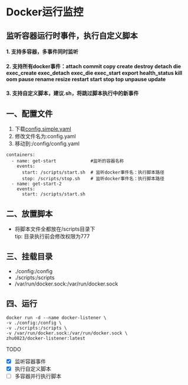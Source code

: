 # Docker运行监控

## 监听容器运行时事件，执行自定义脚本
#### 1. 支持多容器，多事件同时监听
#### 2. 支持所有docker事件：attach commit copy create destroy detach die exec_create exec_detach exec_die exec_start export health_status kill oom pause rename resize restart start stop top unpause update
#### 3. 支持自定义脚本，建议.sh，将跳过脚本执行中的新事件

## 一、配置文件
1. 下载[config.simple.yaml](https://raw.githubusercontent.com/zhu0823/DockerListener/master/config.simple.yaml)
2. 修改文件名为:config.yaml
3. 移动到:/config/config.yaml
```
containers:
  - name: get-start             #监听的容器名称
    events:
      start: /scripts/start.sh  # 监听docker事件名：执行脚本路径
      stop: /scripts/stop.sh    # 监听docker事件名：执行脚本路径
  - name: get-start-2
    events:
      start: /scripts/start.sh
```
## 二、放置脚本
- 将脚本文件全都放在/scripts目录下\
tip: 目录执行前会修改权限为777

## 三、挂载目录
- ./config:/config
- ./scripts:/scripts
- /var/run/docker.sock:/var/run/docker.sock

## 四、运行
```
docker run -d --name docker-listener \
-v ./config:/config \
-v ./scripts:/scripts \
-v /var/run/docker.sock:/var/run/docker.sock \
zhu0823/docker-listener:latest
```

TODO
- [x] 监听容器事件
- [x] 执行自定义脚本
- [ ] 多容器并行执行脚本
